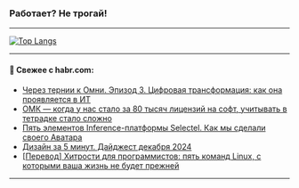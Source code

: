 ### Работает? Не трогай!

---
<!--
#### 🛠️ Technical stack:

![Java](https://img.shields.io/badge/Java-informational?logo=Oracle&style=flat&logoColor=white&color=FF4500)
![Kotlin](https://img.shields.io/badge/Kotlin-informational?logo=Kotlin&style=flat&logoColor=white&color=774D97)
![TS](https://img.shields.io/badge/TypeScript-informational?logo=typeScript&style=flat&logoColor=black&color=017acc)
![Python](https://img.shields.io/badge/Python-informational?logo=Python&style=flat&logoColor=black&color=ffdd54) <br>
![Spring](https://img.shields.io/badge/Spring-informational?logo=Spring&style=flat&logoColor=white&color=6DB33F) 
![SpringBoot](https://img.shields.io/badge/SpringBoot-informational?logo=SpringBoot&style=flat&logoColor=white&color=6DB33F)
![Nest](https://img.shields.io/badge/NestJS-informational?logo=NestJS&style=flat&logoColor=white&color=E0234E) 
![NodeJS](https://img.shields.io/badge/NodeJS-informational?logo=node.js&style=flat&logoColor=white&color=70A760)<br>
![PostgreSQL](https://img.shields.io/badge/PostgreSQL-informational?logo=PostgreSQL&style=flat&logoColor=white&color=DAA520)
![MongoDB](https://img.shields.io/badge/MongoDB-informational?logo=MongoDB&style=flat&logoColor=white&color=870000)
![Apache](https://img.shields.io/badge/Apache-informational?logo=apache&style=flat&logoColor=white&color=f74e28)

___ 
-->

<!--- #### 🛠️ : --->

[![Top Langs](https://github-readme-stats-82jvfl3w3-advtsettinggmailcoms-projects.vercel.app/api/top-langs/?username=zloylis&langs_count=10&hide_title=true&title_color=e6edf3&size_weight=0.5&count_weight=0.5&layout=compact&hide_progress=true&hide_border=true&theme=dracula)](https://github.com/zloylis)

<!---


####  :octocat:&nbsp;&nbsp; Статистика:

![GitHub stats](https://github-readme-stats-u2qms2cxw-advtsettinggmailcoms-projects.vercel.app/api?username=zloylis&show_icons=true&hide_border=true&theme=dracula&title_color=e6edf3&include_all_commits=true&count_private=true&hide_rank=false&hide_title=true&rank_icon=github)
-->
---

#### 💬 Свежее с habr.com:

<!-- BLOG-POST-LIST:START -->
- [Через тернии к Омни. Эпизод 3. Цифровая трансформация: как она проявляется в ИТ](https://habr.com/ru/companies/vtb/articles/866446/?utm_source=habrahabr&utm_medium=rss&utm_campaign=866446)
- [ОМК — когда у нас стало за 80 тысяч лицензий на софт, учитывать в тетрадке стало сложно](https://habr.com/ru/companies/omk-it/articles/870242/?utm_source=habrahabr&utm_medium=rss&utm_campaign=870242)
- [Пять элементов Inference-платформы Selectel. Как мы сделали своего Аватара](https://habr.com/ru/companies/selectel/articles/867972/?utm_source=habrahabr&utm_medium=rss&utm_campaign=867972)
- [Дизайн за 5 минут. Дайджест декабря 2024](https://habr.com/ru/companies/garage8/articles/870248/?utm_source=habrahabr&utm_medium=rss&utm_campaign=870248)
- [[Перевод] Хитрости для программистов: пять команд Linux, с которыми ваша жизнь не будет прежней](https://habr.com/ru/companies/netologyru/articles/870148/?utm_source=habrahabr&utm_medium=rss&utm_campaign=870148)
<!-- BLOG-POST-LIST:END -->

---
